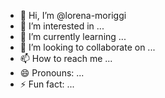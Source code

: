 - 👋 Hi, I’m @lorena-moriggi
- 👀 I’m interested in ...
- 🌱 I’m currently learning ...
- 💞️ I’m looking to collaborate on ...
- 📫 How to reach me ...
- 😄 Pronouns: ...
- ⚡ Fun fact: ...

<!---
lorena-moriggi/lorena-moriggi is a ✨ special ✨ repository because its `README.md` (this file) appears on your GitHub profile.
You can click the Preview link to take a look at your changes.
--->
